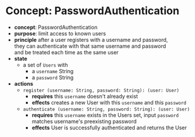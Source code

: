 # Concept: PasswordAuthentication

- **concept**: PasswordAuthentication 
- **purpose**: limit access to known users
- **principle** after a user registers with a username and password, <br>they can authenticate with that same username and password <br>and be treated each time as the same user
- **state**
	- a set of `Users` with 
		- a `username` String
		- a `password` String 
- **actions** 
	- `register (username: String, password: String): (user: User)` 
		- **requires** this `username` doesn't already exist 
		- **effects** creates a new User with this `username` and this `password`
	- `authenticate (username: String, password: String): (user: User)`
		- **requires** this `username` exists in the Users set, input `password` matches username's preexisting password 
		- **effects** User is successfully authenticated and returns the User